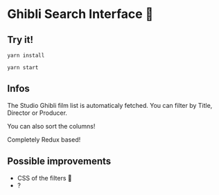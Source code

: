 # Ghibli Search Interface 🎉

## Try it!

```
yarn install
```

```
yarn start
```

## Infos

The Studio Ghibli film list is automaticaly fetched. You can filter by Title, Director or Producer.

You can also sort the columns!

Completely Redux based!

## Possible improvements

+ CSS of the filters 🙈
+ ?
